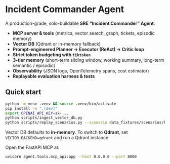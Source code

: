 # Incident Commander Agent

A production-grade, solo-buildable **SRE “Incident Commander” Agent**:
- **MCP server & tools** (metrics, vector search, graph, tickets, episodic memory)
- **Vector DB** (Qdrant or in-memory fallback)
- **Prompt-engineered Planner → Executor (ReAct) → Critic loop**
- **Strict token budgeting with `tiktoken`**
- **3-tier memory** (short-term sliding window, working summary, long-term semantic / episodic)
- **Observability** (JSON logs, OpenTelemetry spans, cost estimator)
- **Replayable evaluation harness & tests**

## Quick start

```bash
python -m venv .venv && source .venv/bin/activate
pip install -e ".[dev]"
export OPENAI_API_KEY=sk-...
python scripts/ingest_vector_db.py
python scripts/replay_scenarios.py --scenario data_fixtures/scenarios/kafka_hot_partition.yaml
```

Vector DB defaults to **in-memory**. To switch to **Qdrant**, set `VECTOR_BACKEND=qdrant` and run a Qdrant instance.

Open the FastAPI MCP at:
```bash
uvicorn agent.tools.mcp_api:app --host 0.0.0.0 --port 8000
```

